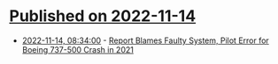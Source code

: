 # [Published on 2022-11-14](index.md)

* [2022-11-14, 08:34:00](https://tech.slashdot.org/story/22/11/14/0535216/report-blames-faulty-system-pilot-error-for-boeing-737-500-crash-in-2021?utm_source=rss1.0mainlinkanon&utm_medium=feed) - [Report Blames Faulty System, Pilot Error for Boeing 737-500 Crash in 2021](https://tech.slashdot.org/story/22/11/14/0535216/report-blames-faulty-system-pilot-error-for-boeing-737-500-crash-in-2021?utm_source=rss1.0mainlinkanon&utm_medium=feed)
